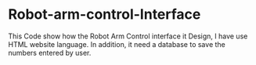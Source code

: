 # Robot-arm-control-Interface
This Code show how the Robot Arm Control interface it Design, I have use HTML website language. In addition, it need a database to save the numbers entered by user.
